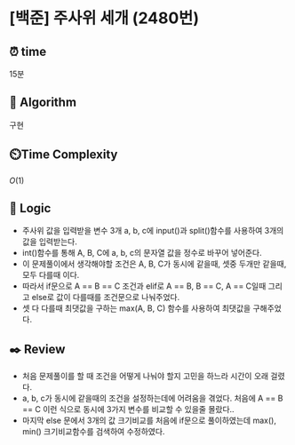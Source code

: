 # [백준] 주사위 세개 (2480번)

## ⏰  **time**

15분

## :pushpin: **Algorithm**

구현

## ⏲️**Time Complexity**

$O(1)$

## :round_pushpin: **Logic**

- 주사위 값을 입력받을 변수 3개 a, b, c에 input()과 split()함수를 사용하여 3개의 값을 입력받는다.
- int()함수를 통해 A, B, C에 a, b, c의 문자열 값을 정수로 바꾸어 넣어준다.
- 이 문제풀이에서 생각해야할 조건은 A, B, C가 동시에 같을때, 셋중 두개만 같을때, 모두 다를때 이다.
- 따라서 if문으로 A == B == C 조건과 elif로 A == B, B == C, A == C일때 그리고 else로 값이 다를때를 조건문으로 나눠주었다.
- 셋 다 다를때 최댓값을 구하는 max(A, B, C) 함수를 사용하여 최댓값을 구해주었다.

## :black_nib: **Review**

- 처음 문제풀이를 할 때 조건을 어떻게 나눠야 할지 고민을 하느라 시간이 오래 걸렸다.
- a, b, c가 동시에 같을때의 조건을 설정하는데에 어려움을 겪었다. 처음에 A == B == C 이런 식으로 동시에 3가지 변수를 비교할 수 있을줄 몰랐다..
- 마지막 else 문에서 3개의 값 크기비교를 처음에 if문으로 풀이하였는데 max(), min() 크기비교함수를 검색하여 수정하였다.